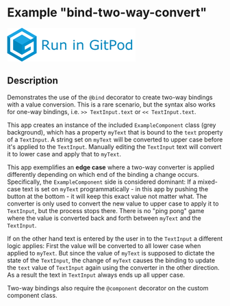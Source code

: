 # Example "bind-two-way-convert"

[![GitPod Logo](../../doc/run-in-gitpod.png)](https://gitpod.io/#example=bind-two-way/https://github.com/eclipsesource/tabris-decorators/tree/master/examples/bind-two-way)

## Description

Demonstrates the use of the `@bind` decorator to create two-way bindings with a value conversion. This is a rare scenario, but the syntax also works for one-way bindings, i.e. `>> TextInput.text` or `<< TextInput.text`.

This app creates an instance of the included `ExampleComponent` class (grey background), which has a  property `myText` that is bound to the `text` property of a `TextInput`. A string set on `myText` will be converted to upper case before it's applied to the `TextInput`. Manually editing the `TextInput` text will convert it to lower case and apply that  to `myText`.

This app exemplifies an **edge case** where a two-way converter is applied differently depending on which end of the binding a change occurs. Specifically, the `ExampleComponent` side is considered dominant: If a mixed-case text is set on `myText` programmatically - in this app by pushing the button at the bottom - it will keep this exact value not matter what. The converter is only used to convert the new value to upper case to apply it to `TextInput`, but the process stops there. There is no "ping pong" game where the value is converted back and forth between `myText` and the `TextInput`.

 If on the other hand text is entered by the user in to the `TextInput` a different logic applies: First the value will be converted to all lower case when applied to `myText`. But since the value of `myText` is supposed to dictate the state of the `TextInput`, the change of `myText` causes the binding to update the `text` value of `TextInput` again using the converter in the other direction. As a result the text in `TextInput` always ends up all upper case.

Two-way bindings also require the `@component` decorator on the custom component class.
